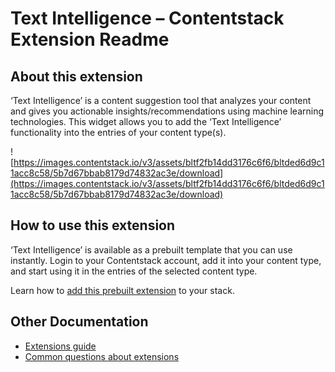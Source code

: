 # Text Intelligence – Contentstack Extension Readme

## About this extension

‘Text Intelligence’ is a content suggestion tool that analyzes your content and gives you actionable insights/recommendations using machine learning technologies. This widget allows you to add the ‘Text Intelligence’ functionality into the entries of your content type(s).

  

![https://images.contentstack.io/v3/assets/bltf2fb14dd3176c6f6/bltded6d9c11acc8c58/5b7d67bbab8179d74832ac3e/download](https://images.contentstack.io/v3/assets/bltf2fb14dd3176c6f6/bltded6d9c11acc8c58/5b7d67bbab8179d74832ac3e/download)


  

## How to use this extension

‘Text Intelligence’ is available as a prebuilt template that you can use instantly. Login to your Contentstack account, add it into your content type, and start using it in the entries of the selected content type.

  

Learn how to [add this prebuilt extension](https://www.contentstack.com/docs/guide/extensions/custom-widgets/text-intelligence-custom-widget-guide) to your stack.

## Other Documentation

- [Extensions guide](http://www.contentstack.com/docs/guide/extensions)
- [Common questions about extensions](https://www.contentstack.com/docs/faqs#extensions)